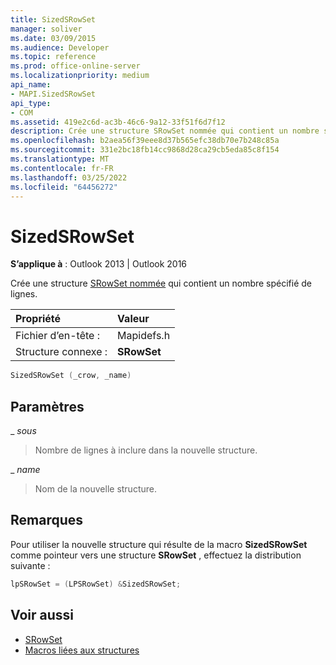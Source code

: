 ```yaml
---
title: SizedSRowSet
manager: soliver
ms.date: 03/09/2015
ms.audience: Developer
ms.topic: reference
ms.prod: office-online-server
ms.localizationpriority: medium
api_name:
- MAPI.SizedSRowSet
api_type:
- COM
ms.assetid: 419e2c6d-ac3b-46c6-9a12-33f51f6d7f12
description: Crée une structure SRowSet nommée qui contient un nombre spécifié de lignes pour Outlook 2013 ou Outlook 2016.
ms.openlocfilehash: b2aea56f39eee8d37b565efc38db70e7b248c85a
ms.sourcegitcommit: 331e2bc18fb14cc9868d28ca29cb5eda85c8f154
ms.translationtype: MT
ms.contentlocale: fr-FR
ms.lasthandoff: 03/25/2022
ms.locfileid: "64456272"
---
```

# <a name="sizedsrowset"></a>SizedSRowSet

**S’applique à** : Outlook 2013 | Outlook 2016 
  
Crée une structure [SRowSet nommée](srowset.md) qui contient un nombre spécifié de lignes. 
  
|Propriété |Valeur |
|:-----|:-----|
|Fichier d’en-tête :  <br/> |Mapidefs.h  <br/> |
|Structure connexe :  <br/> |**SRowSet** <br/> |
   
```cpp
SizedSRowSet (_crow, _name)
```

## <a name="parameters"></a>Paramètres

_ _sous_
  
> Nombre de lignes à inclure dans la nouvelle structure.
    
_ _name_
  
> Nom de la nouvelle structure.
    
## <a name="remarks"></a>Remarques

Pour utiliser la nouvelle structure qui résulte de la macro **SizedSRowSet** comme pointeur vers une structure **SRowSet** , effectuez la distribution suivante : 
  
```cpp
lpSRowSet = (LPSRowSet) &SizedSRowSet;

```

## <a name="see-also"></a>Voir aussi

- [SRowSet](srowset.md)
- [Macros liées aux structures](macros-related-to-structures.md)

